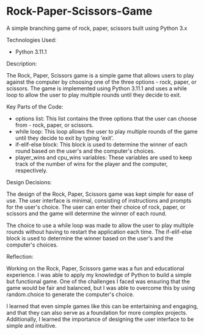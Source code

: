 # Rock-Paper-Scissors-Game
A simple branching game of rock, paper, scissors built using Python 3.x

Technologies Used:
- Python 3.11.1

Description:

The Rock, Paper, Scissors game is a simple game that allows users to play against the computer by choosing one of the three options - rock, paper, or scissors. The game is implemented using Python 3.11.1 and uses a while loop to allow the user to play multiple rounds until they decide to exit.

Key Parts of the Code:

- options list: This list contains the three options that the user can choose from - rock, paper, or scissors.
- while loop: This loop allows the user to play multiple rounds of the game until they decide to exit by typing 'exit'.
- if-elif-else block: This block is used to determine the winner of each round based on the user's and the computer's choices.
- player_wins and cpu_wins variables: These variables are used to keep track of the number of wins for the player and the computer, respectively.

Design Decisions:

The design of the Rock, Paper, Scissors game was kept simple for ease of use. The user interface is minimal, consisting of instructions and prompts for the user's choice. The user can enter their choice of rock, paper, or scissors and the game will determine the winner of each round.

The choice to use a while loop was made to allow the user to play multiple rounds without having to restart the application each time. The if-elif-else block is used to determine the winner based on the user's and the computer's choices.

Reflection:

Working on the Rock, Paper, Scissors game was a fun and educational experience. I was able to apply my knowledge of Python to build a simple but functional game. One of the challenges I faced was ensuring that the game would be fair and balanced, but I was able to overcome this by using random.choice to generate the computer's choice.

I learned that even simple games like this can be entertaining and engaging, and that they can also serve as a foundation for more complex projects. Additionally, I learned the importance of designing the user interface to be simple and intuitive.
